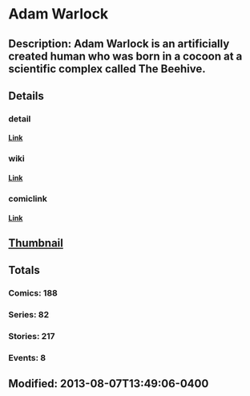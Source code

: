 # Adam Warlock
## Description: Adam Warlock is an artificially created human who was born in a cocoon at a scientific complex called The Beehive.
## Details
### detail
#### [Link](http://marvel.com/comics/characters/1010354/adam_warlock?utm_campaign=apiRef&utm_source=225578a89fc76f3d20fbffda5d17a88d)
### wiki
#### [Link](http://marvel.com/universe/Warlock,_Adam?utm_campaign=apiRef&utm_source=225578a89fc76f3d20fbffda5d17a88d)
### comiclink
#### [Link](http://marvel.com/comics/characters/1010354/adam_warlock?utm_campaign=apiRef&utm_source=225578a89fc76f3d20fbffda5d17a88d)
## [Thumbnail](http://i.annihil.us/u/prod/marvel/i/mg/a/f0/5202887448860.jpg)
## Totals
### Comics: 188
### Series: 82
### Stories: 217
### Events: 8
## Modified: 2013-08-07T13:49:06-0400